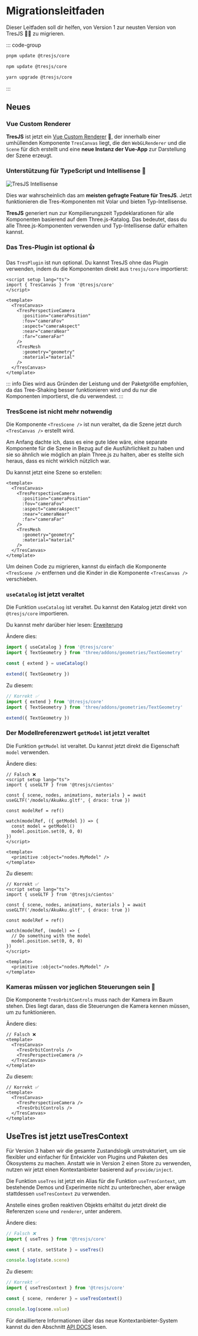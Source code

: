 # Migrationsleitfaden

Dieser Leitfaden soll dir helfen, von Version 1 zur neusten Version von TresJS 🤩✨ zu migrieren.

::: code-group

```bash [pnpm]
pnpm update @tresjs/core
```

```bash [npm]
npm update @tresjs/core
```

```bash [yarn]
yarn upgrade @tresjs/core
```

:::

## Neues

### Vue Custom Renderer

**TresJS** ist jetzt ein [Vue Custom Renderer](https://vuejs.org/api/custom-renderer.html#createrenderer) 🎉, der innerhalb einer umhüllenden Komponente `TresCanvas` liegt, die den `WebGLRenderer` und die `Scene` für dich erstellt und eine **neue Instanz der Vue-App** zur Darstellung der Szene erzeugt.

### Unterstützung für TypeScript und Intellisense 🦾

![TresJS Intellisense](/v2-intellisense.gif)

Dies war wahrscheinlich das am **meisten gefragte Feature für TresJS**. Jetzt funktionieren die Tres-Komponenten mit Volar und bieten Typ-Intellisense.

**TresJS** generiert nun zur Kompilierungszeit Typdeklarationen für alle Komponenten basierend auf dem Three.js-Katalog. Das bedeutet, dass du alle Three.js-Komponenten verwenden und Typ-Intellisense dafür erhalten kannst.

### Das Tres-Plugin ist optional 👍

Das `TresPlugin` ist nun optional. Du kannst TresJS ohne das Plugin verwenden, indem du die Komponenten direkt aus `tresjs/core` importierst:

```vue
<script setup lang="ts">
import { TresCanvas } from '@tresjs/core'
</script>

<template>
  <TresCanvas>
    <TresPerspectiveCamera
      :position="cameraPosition"
      :fov="cameraFov"
      :aspect="cameraAspect"
      :near="cameraNear"
      :far="cameraFar"
    />
    <TresMesh
      :geometry="geometry"
      :material="material"
    />
  </TresCanvas>
</template>
```

::: info
Dies wird aus Gründen der Leistung und der Paketgröße empfohlen, da das Tree-Shaking besser funktionieren wird und du nur die Komponenten importierst, die du verwendest.
:::

### TresScene ist nicht mehr notwendig

Die Komponente `<TresScene />` ist nun veraltet, da die Szene jetzt durch `<TresCanvas />` erstellt wird.

Am Anfang dachte ich, dass es eine gute Idee wäre, eine separate Komponente für die Szene in Bezug auf die Ausführlichkeit zu haben und sie so ähnlich wie möglich an plain Three.js zu halten, aber es stellte sich heraus, dass es nicht wirklich nützlich war.

Du kannst jetzt eine Szene so erstellen:

```vue
<template>
  <TresCanvas>
    <TresPerspectiveCamera
      :position="cameraPosition"
      :fov="cameraFov"
      :aspect="cameraAspect"
      :near="cameraNear"
      :far="cameraFar"
    />
    <TresMesh
      :geometry="geometry"
      :material="material"
    />
  </TresCanvas>
</template>
```
Um deinen Code zu migrieren, kannst du einfach die Komponente `<TresScene />` entfernen und die Kinder in die Komponente `<TresCanvas />` verschieben.

### `useCatalog` ist jetzt veraltet

Die Funktion `useCatalog` ist veraltet. Du kannst den Katalog jetzt direkt von `@tresjs/core` importieren.

Du kannst mehr darüber hier lesen: [Erweiterung](/de/advanced/extending.md)

Ändere dies:

```ts {2,5,7}
import { useCatalog } from '@tresjs/core'
import { TextGeometry } from 'three/addons/geometries/TextGeometry'

const { extend } = useCatalog()

extend({ TextGeometry })
```

Zu diesem:

```ts {2,6}
// Korrekt ✅
import { extend } from '@tresjs/core'
import { TextGeometry } from 'three/addons/geometries/TextGeometry'

extend({ TextGeometry })
```
### Der Modellreferenzwert `getModel` ist jetzt veraltet

Die Funktion `getModel` ist veraltet. Du kannst jetzt direkt die Eigenschaft `model` verwenden.

Ändere dies:

```vue {7,9-12}
// Falsch ❌
<script setup lang="ts">
import { useGLTF } from '@tresjs/cientos'

const { scene, nodes, animations, materials } = await useGLTF('/models/AkuAku.gltf', { draco: true })

const modelRef = ref()

watch(modelRef, ({ getModel }) => {
  const model = getModel()
  model.position.set(0, 0, 0)
})
</script>

<template>
  <primitive :object="nodes.MyModel" />
</template>
```

Zu diesem:

```vue {7,9-12}
// Korrekt ✅
<script setup lang="ts">
import { useGLTF } from '@tresjs/cientos'

const { scene, nodes, animations, materials } = await useGLTF('/models/AkuAku.gltf', { draco: true })

const modelRef = ref()

watch(modelRef, (model) => {
  // Do something with the model
  model.position.set(0, 0, 0)
})
</script>

<template>
  <primitive :object="nodes.MyModel" />
</template>
```
### Kameras müssen vor jeglichen Steuerungen sein 🎥

Die Komponente `TresOrbitControls` muss nach der Kamera im Baum stehen. Dies liegt daran, dass die Steuerungen die Kamera kennen müssen, um zu funktionieren.

Ändere dies:

```vue {3,5}
// Falsch ❌
<template>
  <TresCanvas>
    <TresOrbitControls />
    <TresPerspectiveCamera />
  </TresCanvas>
</template>
```

Zu diesem:

```vue {3,5}
// Korrekt ✅
<template>
  <TresCanvas>
    <TresPerspectiveCamera />
    <TresOrbitControls />
  </TresCanvas>
</template>
```

## UseTres ist jetzt useTresContext <Badge type="warning" text="^3.0.0" />

Für Version 3 haben wir die gesamte Zustandslogik umstrukturiert, um sie flexibler und einfacher für Entwickler von Plugins und Paketen des Ökosystems zu machen. Anstatt wie in Version 2 einen Store zu verwenden, nutzen wir jetzt einen Kontextanbieter basierend auf `provide/inject`.

Die Funktion `useTres` ist jetzt ein Alias für die Funktion `useTresContext`, um bestehende Demos und Experimente nicht zu unterbrechen, aber erwäge stattdessen `useTresContext` zu verwenden.

Anstelle eines großen reaktiven Objekts erhältst du jetzt direkt die Referenzen `scene` und `renderer`, unter anderem.

Ändere dies:

```ts {2}
// Falsch ❌
import { useTres } from '@tresjs/core'

const { state, setState } = useTres()

console.log(state.scene)
```

Zu diesem:

```ts {2}
// Korrekt ✅
import { useTresContext } from '@tresjs/core'

const { scene, renderer } = useTresContext()

console.log(scene.value)
```

Für detailliertere Informationen über das neue Kontextanbieter-System kannst du den Abschnitt [API DOCS](/de/api/composables.md) lesen.
